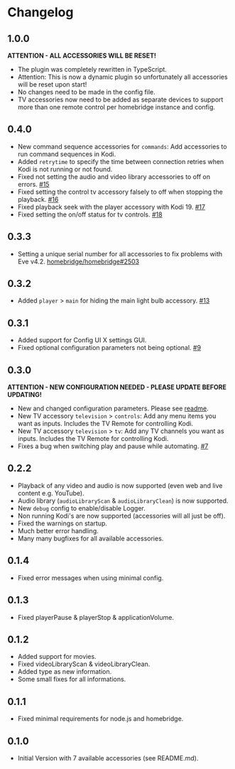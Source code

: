 # Changelog

## 1.0.0

**ATTENTION - ALL ACCESSORIES WILL BE RESET!**

* The plugin was completely rewritten in TypeScript.
* Attention: This is now a dynamic plugin so unfortunately all accessories will be reset upon start!
* No changes need to be made in the config file.
* TV accessories now need to be added as separate devices to support more than one remote control per homebridge instance and config.

## 0.4.0

* New command sequence accessories for `commands`: Add accessories to run command sequences in Kodi.
* Added `retrytime` to specify the time between connection retries when Kodi is not running or not found.
* Fixed not setting the audio and video library accessories to off on errors. [#15](https://github.com/DeutscheMark/homebridge-kodi/issues/15)
* Fixed setting the control tv accessory falsely to off when stopping the playback. [#16](https://github.com/DeutscheMark/homebridge-kodi/issues/16)
* Fixed playback seek with the player accessory with Kodi 19. [#17](https://github.com/DeutscheMark/homebridge-kodi/issues/17)
* Fixed setting the on/off status for tv controls. [#18](https://github.com/DeutscheMark/homebridge-kodi/issues/18)

## 0.3.3

* Setting a unique serial number for all accessories to fix problems with Eve v4.2. [homebridge/homebridge#2503](https://github.com/homebridge/homebridge/issues/2503)

## 0.3.2

* Added `player` > `main` for hiding the main light bulb accessory. [#13](https://github.com/DeutscheMark/homebridge-kodi/issues/13)

## 0.3.1

* Added support for Config UI X settings GUI.
* Fixed optional configuration parameters not being optional. [#9](https://github.com/DeutscheMark/homebridge-kodi/issues/9)

## 0.3.0

**ATTENTION - NEW CONFIGURATION NEEDED - PLEASE UPDATE BEFORE UPDATING!**

* New and changed configuration parameters. Please see [readme](https://github.com/DeutscheMark/homebridge-kodi/blob/master/README.md).
* New TV accessory `television` > `controls`: Add any menu items you want as inputs. Includes the TV Remote for controlling Kodi.
* New TV accessory `television` > `tv`: Add any TV channels you want as inputs. Includes the TV Remote for controlling Kodi.
* Fixes a bug when switching play and pause while automating. [#7](https://github.com/DeutscheMark/homebridge-kodi/issues/7)

## 0.2.2

* Playback of any video and audio is now supported (even web and live content e.g. YouTube).
* Audio library (`audioLibraryScan` & `audioLibraryClean`) is now supported.
* New `debug` config to enable/disable Logger.
* Non running Kodi's are now supported (accessories will all just be off).
* Fixed the warnings on startup.
* Much better error handling.
* Many many bugfixes for all available accessories.

## 0.1.4

* Fixed error messages when using minimal config.

## 0.1.3

* Fixed playerPause & playerStop & applicationVolume.

## 0.1.2

* Added support for movies.
* Fixed videoLibraryScan & videoLibraryClean.
* Added type as new information.
* Some small fixes for all informations.

## 0.1.1

* Fixed minimal requirements for node.js and homebridge.

## 0.1.0

* Initial Version with 7 available accessories (see README.md).
